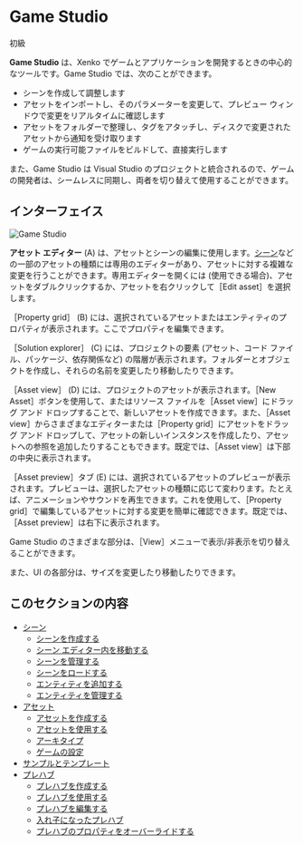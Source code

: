 # Game Studio

<span class="label label-doc-level">初級</span>

**Game Studio** は、Xenko でゲームとアプリケーションを開発するときの中心的なツールです。Game Studio では、次のことができます。

* シーンを作成して調整します
* アセットをインポートし、そのパラメーターを変更して、プレビュー ウィンドウで変更をリアルタイムに確認します
* アセットをフォルダーで整理し、タグをアタッチし、ディスクで変更されたアセットから通知を受け取ります
* ゲームの実行可能ファイルをビルドして、直接実行します

また、Game Studio は Visual Studio のプロジェクトと統合されるので、ゲームの開発者は、シームレスに同期し、両者を切り替えて使用することができます。

## インターフェイス

![Game Studio](../get-started/media/game-studio-main-interface.png)

**アセット エディター** (A) は、アセットとシーンの編集に使用します。[シーン](create-a-scene.md)などの一部のアセットの種類には専用のエディターがあり、アセットに対する複雑な変更を行うことができます。専用エディターを開くには (使用できる場合)、アセットをダブルクリックするか、アセットを右クリックして［Edit asset］を選択します。

［Property grid］ (B) には、選択されているアセットまたはエンティティのプロパティが表示されます。ここでプロパティを編集できます。

［Solution explorer］ (C) には、プロジェクトの要素 (アセット、コード ファイル、パッケージ、依存関係など) の階層が表示されます。フォルダーとオブジェクトを作成し、それらの名前を変更したり移動したりできます。

［Asset view］ (D) には、プロジェクトのアセットが表示されます。［New Asset］ボタンを使用して、またはリソース ファイルを［Asset view］にドラッグ アンド ドロップすることで、新しいアセットを作成できます。また、［Asset view］からさまざまなエディターまたは［Property grid］にアセットをドラッグ アンド ドロップして、アセットの新しいインスタンスを作成したり、アセットへの参照を追加したりすることもできます。既定では、［Asset view］は下部の中央に表示されます。

［Asset preview］タブ (E) には、選択されているアセットのプレビューが表示されます。プレビューは、選択したアセットの種類に応じて変わります。たとえば、アニメーションやサウンドを再生できます。これを使用して、［Property grid］で編集しているアセットに対する変更を簡単に確認できます。既定では、［Asset preview］は右下に表示されます。

Game Studio のさまざまな部分は、［View］メニューで表示/非表示を切り替えることができます。

また、UI の各部分は、サイズを変更したり移動したりできます。

## このセクションの内容

* [シーン](scenes.md)
    * [シーンを作成する](create-a-scene.md)
    * [シーン エディター内を移動する](avigate-in-the-scene-editor.md)
    * [シーンを管理する](manage-scenes.md)
    * [シーンをロードする](load-scenes.md)
    * [エンティティを追加する](add-entities.md)
    * [エンティティを管理する](manage-entities.md)
* [アセット](assets.md)
    * [アセットを作成する](create-assets.md)
    * [アセットを使用する](use-assets.md)
    * [アーキタイプ](archetypes.md)
    * [ゲームの設定](game-settings.md)
* [サンプルとテンプレート](samples-and-templates.md)
* [プレハブ](prefabs.md)
    * [プレハブを作成する](create-a-prefab.md)
    * [プレハブを使用する](use-prefabs.md)
    * [プレハブを編集する](edit-prefabs.md)
    * [入れ子になったプレハブ](nested-prefabs.md)
    * [プレハブのプロパティをオーバーライドする](override-prefab-properties.md)
